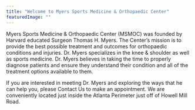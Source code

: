 ```yaml
---
title: "Welcome to Myers Sports Medicine & Orthopaedic Center"
featuredImage: ""
---
```

Myers Sports Medicine & Orthopaedic Center (MSMOC) was 
founded by Harvard educated Surgeon Thomas H. Myers. 
The Center’s mission is to provide the best possible 
treatment and outcomes for orthopaedic conditions and 
injuries. Dr. Myers specializes in the knee & shoulder 
as well as sports medicine. Dr. Myers believes in taking 
the time to properly diagnose patients and ensure they 
understand their condition and all of the treatment 
options available to them. 

If you are interested in meeting Dr. Myers and exploring 
the ways that he can help you, please Contact Us to make 
an appointment. We are conveniently located just inside 
the Atlanta Perimeter just off of Howell Mill Road.